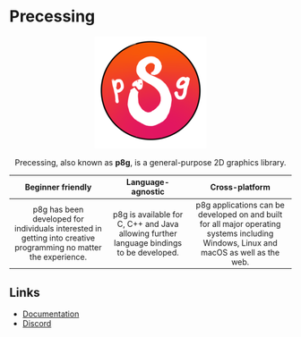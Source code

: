 # Precessing

<p align="center">
  <a href="https://bernhardfritz.github.io/p8g" target="_blank">
    <img alt="Precessing logo" src="docs/static/img/logo-dark.png">
  </a>
</p>

<p align="center">
  Precessing, also known as <b>p8g</b>, is a general-purpose 2D graphics library.
</p>

|                                                Beginner friendly                                                 |                                    Language-agnostic                                     |                                                   Cross-platform                                                   |
| :--------------------------------------------------------------------------------------------------------------: | :--------------------------------------------------------------------------------------: | :----------------------------------------------------------------------------------------------------------------: |
| p8g has been developed for individuals interested in getting into creative programming no matter the experience. | p8g is available for C, C++ and Java allowing further language bindings to be developed. | p8g applications can be developed on and built for all major operating systems including Windows, Linux and macOS as well as the web. |

## Links

- [Documentation](https://bernhardfritz.github.io/p8g)
- [Discord](https://discord.gg/B3vrdJcra6)
